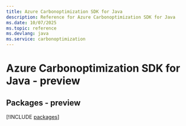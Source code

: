 ```yaml
---
title: Azure Carbonoptimization SDK for Java
description: Reference for Azure Carbonoptimization SDK for Java
ms.date: 10/07/2025
ms.topic: reference
ms.devlang: java
ms.service: carbonoptimization
---
```

# Azure Carbonoptimization SDK for Java - preview
## Packages - preview
[!INCLUDE [packages](carbonoptimization-index.md)]